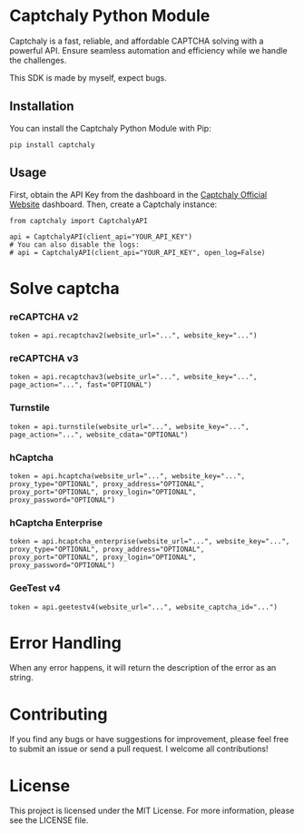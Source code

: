 # Captchaly Python Module
Captchaly is a fast, reliable, and affordable CAPTCHA solving with a powerful API. Ensure seamless automation and efficiency while we handle the challenges.

This SDK is made by myself, expect bugs.

## Installation
You can install the Captchaly Python Module with Pip:

```shell
pip install captchaly
```

## Usage
First, obtain the API Key from the dashboard in the [Captchaly Official Website](https://captchaly.com/dashboard) dashboard. Then, create a Captchaly instance:

```
from captchaly import CaptchalyAPI

api = CaptchalyAPI(client_api="YOUR_API_KEY")
# You can also disable the logs:
# api = CaptchalyAPI(client_api="YOUR_API_KEY", open_log=False)
```

# Solve captcha
### reCAPTCHA v2

```python3
token = api.recaptchav2(website_url="...", website_key="...")
```

### reCAPTCHA v3

```python3
token = api.recaptchav3(website_url="...", website_key="...", page_action="...", fast="OPTIONAL")
```

### Turnstile

```python3
token = api.turnstile(website_url="...", website_key="...", page_action="...", website_cdata="OPTIONAL")
```

### hCaptcha

```python3
token = api.hcaptcha(website_url="...", website_key="...", proxy_type="OPTIONAL", proxy_address="OPTIONAL", proxy_port="OPTIONAL", proxy_login="OPTIONAL", proxy_password="OPTIONAL")
```

### hCaptcha Enterprise

```python3
token = api.hcaptcha_enterprise(website_url="...", website_key="...", proxy_type="OPTIONAL", proxy_address="OPTIONAL", proxy_port="OPTIONAL", proxy_login="OPTIONAL", proxy_password="OPTIONAL")
```

### GeeTest v4

```python3
token = api.geetestv4(website_url="...", website_captcha_id="...")
```

# Error Handling
When any error happens, it will return the description of the error as an string.

# Contributing
If you find any bugs or have suggestions for improvement, please feel free to submit an issue or send a pull request. I welcome all contributions!

# License
This project is licensed under the MIT License. For more information, please see the LICENSE file.
